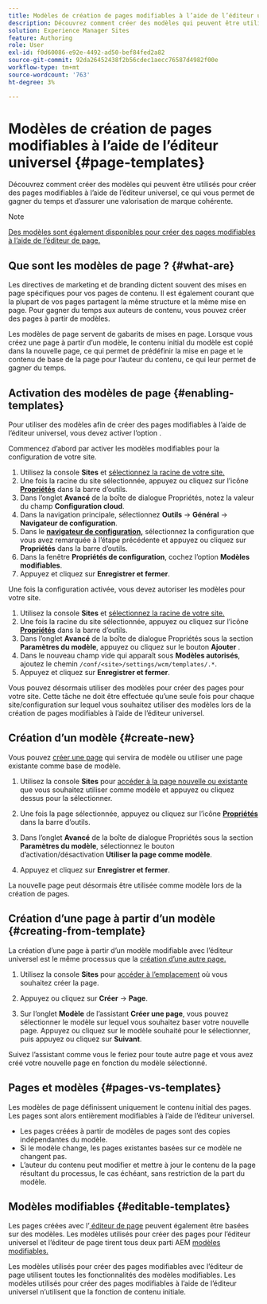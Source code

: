 ```yaml
---
title: Modèles de création de pages modifiables à l’aide de l’éditeur universel
description: Découvrez comment créer des modèles qui peuvent être utilisés pour créer des pages modifiables à l’aide de l’éditeur universel, ce qui vous permet de gagner du temps et d’assurer une valorisation de marque cohérente.
solution: Experience Manager Sites
feature: Authoring
role: User
exl-id: f0d60086-e92e-4492-ad50-bef84fed2a82
source-git-commit: 92da26452438f2b56cdec1aecc76587d4982f00e
workflow-type: tm+mt
source-wordcount: '763'
ht-degree: 3%

---
```



# Modèles de création de pages modifiables à l’aide de l’éditeur universel {#page-templates}

Découvrez comment créer des modèles qui peuvent être utilisés pour créer des pages modifiables à l’aide de l’éditeur universel, ce qui vous permet de gagner du temps et d’assurer une valorisation de marque cohérente.

>[!NOTE]
>
>[ Des modèles sont également disponibles pour créer des pages modifiables à l’aide de l’éditeur de page.](/help/sites-cloud/authoring/page-editor/templates.md)

## Que sont les modèles de page ? {#what-are}

Les directives de marketing et de branding dictent souvent des mises en page spécifiques pour vos pages de contenu. Il est également courant que la plupart de vos pages partagent la même structure et la même mise en page. Pour gagner du temps aux auteurs de contenu, vous pouvez créer des pages à partir de modèles.

Les modèles de page servent de gabarits de mises en page. Lorsque vous créez une page à partir d’un modèle, le contenu initial du modèle est copié dans la nouvelle page, ce qui permet de prédéfinir la mise en page et le contenu de base de la page pour l’auteur du contenu, ce qui leur permet de gagner du temps.

## Activation des modèles de page {#enabling-templates}

Pour utiliser des modèles afin de créer des pages modifiables à l’aide de l’éditeur universel, vous devez activer l’option .

Commencez d’abord par activer les modèles modifiables pour la configuration de votre site.

1. Utilisez la console **Sites** et [sélectionnez la racine de votre site.](/help/sites-cloud/authoring/sites-console/introduction.md#selecting-resources)
1. Une fois la racine du site sélectionnée, appuyez ou cliquez sur l’icône [**Propriétés**](/help/sites-cloud/authoring/sites-console/page-properties.md) dans la barre d’outils.
1. Dans l’onglet **Avancé** de la boîte de dialogue Propriétés, notez la valeur du champ **Configuration cloud**.
1. Dans la navigation principale, sélectionnez **Outils** -> **Général** -> **Navigateur de configuration**.
1. Dans le **[navigateur de configuration,](/help/implementing/developing/introduction/configurations.md)** sélectionnez la configuration que vous avez remarquée à l’étape précédente et appuyez ou cliquez sur **Propriétés** dans la barre d’outils.
1. Dans la fenêtre **Propriétés de configuration**, cochez l’option **Modèles modifiables**.
1. Appuyez et cliquez sur **Enregistrer et fermer**.

Une fois la configuration activée, vous devez autoriser les modèles pour votre site.

1. Utilisez la console **Sites** et [sélectionnez la racine de votre site.](/help/sites-cloud/authoring/sites-console/introduction.md#selecting-resources)
1. Une fois la racine du site sélectionnée, appuyez ou cliquez sur l’icône [**Propriétés**](/help/sites-cloud/authoring/sites-console/page-properties.md) dans la barre d’outils.
1. Dans l’onglet **Avancé** de la boîte de dialogue Propriétés sous la section **Paramètres du modèle**, appuyez ou cliquez sur le bouton **Ajouter** .
1. Dans le nouveau champ vide qui apparaît sous **Modèles autorisés**, ajoutez le chemin `/conf/<site>/settings/wcm/templates/.*`.
1. Appuyez et cliquez sur **Enregistrer et fermer**.

Vous pouvez désormais utiliser des modèles pour créer des pages pour votre site. Cette tâche ne doit être effectuée qu’une seule fois pour chaque site/configuration sur lequel vous souhaitez utiliser des modèles lors de la création de pages modifiables à l’aide de l’éditeur universel.

## Création d’un modèle {#create-new}

Vous pouvez [ créer une page](/help/sites-cloud/authoring/sites-console/creating-pages.md) qui servira de modèle ou utiliser une page existante comme base de modèle.

1. Utilisez la console **Sites** pour [ accéder à la page nouvelle ou existante](/help/sites-cloud/authoring/sites-console/introduction.md#selecting-resources) que vous souhaitez utiliser comme modèle et appuyez ou cliquez dessus pour la sélectionner.

1. Une fois la page sélectionnée, appuyez ou cliquez sur l’icône [**Propriétés**](/help/sites-cloud/authoring/sites-console/page-properties.md) dans la barre d’outils.

1. Dans l’onglet **Avancé** de la boîte de dialogue Propriétés sous la section **Paramètres du modèle**, sélectionnez le bouton d’activation/désactivation **Utiliser la page comme modèle**.

1. Appuyez et cliquez sur **Enregistrer et fermer**.

La nouvelle page peut désormais être utilisée comme modèle lors de la création de pages.

## Création d’une page à partir d’un modèle {#creating-from-template}

La création d’une page à partir d’un modèle modifiable avec l’éditeur universel est le même processus que la [création d’une autre page.](/help/sites-cloud/authoring/sites-console/creating-pages.md)

1. Utilisez la console **Sites** pour [ accéder à l’emplacement](/help/sites-cloud/authoring/sites-console/introduction.md#selecting-resources) où vous souhaitez créer la page.

1. Appuyez ou cliquez sur **Créer** -> **Page**.

1. Sur l’onglet **Modèle** de l’assistant **Créer une page**, vous pouvez sélectionner le modèle sur lequel vous souhaitez baser votre nouvelle page. Appuyez ou cliquez sur le modèle souhaité pour le sélectionner, puis appuyez ou cliquez sur **Suivant**.

Suivez l’assistant comme vous le feriez pour toute autre page et vous avez créé votre nouvelle page en fonction du modèle sélectionné.

## Pages et modèles {#pages-vs-templates}

Les modèles de page définissent uniquement le contenu initial des pages. Les pages sont alors entièrement modifiables à l’aide de l’éditeur universel.

* Les pages créées à partir de modèles de pages sont des copies indépendantes du modèle.
* Si le modèle change, les pages existantes basées sur ce modèle ne changent pas.
* L’auteur du contenu peut modifier et mettre à jour le contenu de la page résultant du processus, le cas échéant, sans restriction de la part du modèle.

## Modèles modifiables {#editable-templates}

Les pages créées avec l’[ éditeur de page](/help/sites-cloud/authoring/page-editor/introduction.md) peuvent également être basées sur des modèles. Les modèles utilisés pour créer des pages pour l’éditeur universel et l’éditeur de page tirent tous deux parti AEM [modèles modifiables.](/help/implementing/developing/components/templates.md)

Les modèles utilisés pour créer des pages modifiables avec l’éditeur de page utilisent toutes les fonctionnalités des modèles modifiables. Les modèles utilisés pour créer des pages modifiables à l’aide de l’éditeur universel n’utilisent que la fonction de contenu initiale.
